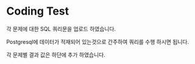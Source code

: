 # Coding Test

각 문제에 대한 SQL 쿼리문을 업로드 하였습니다.

Postgresql에 데이터가 적재되어 있는것으로 간주하여 쿼리를 수행 하시면 됩니다.

각 문제별 결과 값은 하단에 추가 하였습니다.

